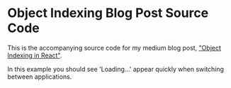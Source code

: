 # Object Indexing Blog Post Source Code 

This is the accompanying source code for my medium blog post, ["Object Indexing in React"]().

In this example you should see 'Loading...' appear quickly when switching between applications. 
